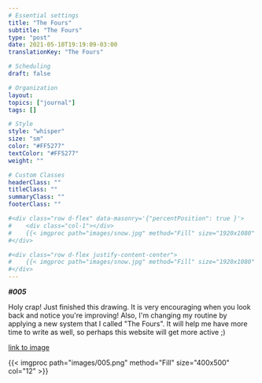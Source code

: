 ```yaml
---
# Essential settings
title: "The Fours"
subtitle: "The Fours"
type: "post"
date: 2021-05-10T19:19:09-03:00
translationKey: "The Fours"

# Scheduling
draft: false

# Organization
layout:
topics: ["journal"]
tags: []

# Style
style: "whisper"
size: "sm"
color: "#FF5277"
textColor: "#FF5277"
weight: ""

# Custom Classes
headerClass: ""
titleClass: ""
summaryClass: ""
footerClass: ""

#<div class="row d-flex" data-masonry='{"percentPosition": true }'>
#    <div class="col-1"></div>
#    {{< imgproc path="images/snow.jpg" method="Fill" size="1920x1080" col="8" >}}
#</div>

#<div class="row d-flex justify-content-center">
#    {{< imgproc path="images/snow.jpg" method="Fill" size="1920x1080" col="8" >}}
#</div>
---
```


***#005***

Holy crap! Just finished this drawing. It is very encouraging when you look back and notice you're improving! Also, I'm changing my routine by applying a new system that I called "The Fours". It will help me have more time to write as well, so perhaps this website will get more active ;)

[link to image](https://www.instagram.com/p/COtXCY_sno3/)

<div class="row d-flex justify-content-center">
    {{< imgproc path="images/005.png" method="Fill" size="400x500" col="12" >}}
</div>